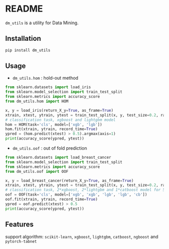 # README

`dm_utils` is a utility for Data Mining.

## Installation

```bash
pip install dm_utils
```

## Usage

- `dm_utils.hom` : hold-out method

```python
from sklearn.datasets import load_iris
from sklearn.model_selection import train_test_split
from sklearn.metrics import accuracy_score
from dm_utils.hom import HOM

x, y = load_iris(return_X_y=True, as_frame=True)
xtrain, xtest, ytrain, ytest = train_test_split(x, y, test_size=0.2, random_state=42)
# classification task, xgboost and lightgbm model
hom = HOM(task='cls', model=['xgb', 'lgb'])
hom.fit(xtrain, ytrain, record_time=True)
ypred = (hom.predict(xtest) > 0.5).argmax(axis=1)
print(accuracy_score(ypred, ytest))
```

- `dm_utils.oof` : out of fold prediction

```python
from sklearn.datasets import load_breast_cancer
from sklearn.model_selection import train_test_split
from sklearn.metrics import accuracy_score
from dm_utils.oof import OOF

x, y = load_breast_cancer(return_X_y=True, as_frame=True)
xtrain, xtest, ytrain, ytest = train_test_split(x, y, test_size=0.2, random_state=42)
# classification task, 2*xgboost, 2*lightgbm and 1*catboost model for 5-fold oof
oof = OOF(task='cls', model=['xgb', 'xgb', 'lgb', 'lgb', 'cb'])
oof.fit(xtrain, ytrain, record_time=True)
ypred = oof.predict(xtest) > 0.5
print(accuracy_score(ypred, ytest))
```

## Features

support algorithm: `scikit-learn`, `xgboost`, `lightgbm`, `catboost`, `ngboost` and `pytorch-tabnet`
